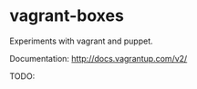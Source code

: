 vagrant-boxes
=============

Experiments with vagrant and puppet.

Documentation: http://docs.vagrantup.com/v2/

TODO:
